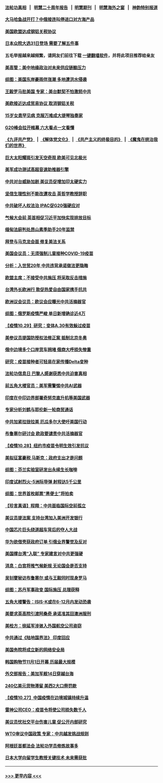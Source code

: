 #### [法轮功真相](https://github.com/gfw-breaker/truth/blob/master/README.md?t=0) &nbsp;&nbsp;|&nbsp;&nbsp; [明慧二十周年报告](https://github.com/gfw-breaker/mh-reports/blob/master/README.md?t=0) &nbsp;&nbsp;|&nbsp;&nbsp;[明慧期刊](https://github.com/gfw-breaker/mh-qikan) &nbsp;&nbsp;|&nbsp;&nbsp; [明慧海外之窗](https://github.com/gfw-breaker/mh-news/blob/master/README.md?t=0) &nbsp;&nbsp;|&nbsp;&nbsp; [神韵特别报道](https://github.com/gfw-breaker/mh-news/blob/master/shenyun.md?t=0)
#### [大马哈鱼战开打？中俄接连叫停进口对方海产品](../pages/nsc418/n13341860.md?t=10311251) 
#### [美国欧盟达成钢铝关税协议](../pages/nsc418/n13341903.md?t=10311251) 
#### [日本众院大选31日登场 需要了解五件事](../pages/nsc418/n13341699.md?t=10311251) 
#### 五毛举报越来越频繁，请网友们前往下载 [一键翻墙软件](https://github.com/gfw-breaker/ssr-accounts)，并将此项目推荐给亲友
#### [美高管：美中地缘政治对未来供应链酿压力](../pages/nsc418/n13341619.md?t=10311251) 
#### [组图：美国东岸豪雨伴涨潮 多地遭洪水侵袭](../pages/nsc418/n13340612.md?t=10311251) 
#### [王毅罗马批美国 专家：美台默契不怕激怒中共](../pages/nsc418/n13341346.md?t=10311251) 
#### [美欧接近达成贸易协议 取消钢铝关税](../pages/nsc418/n13341241.md?t=10311251) 
#### [15岁女患罕见病 克服万难成大提琴独奏家](../pages/nsc418/n13340934.md?t=10311251) 
#### [G20峰会拉开帷幕 六大看点一文看懂](../pages/nsc418/n13341124.md?t=10311251) 
#### [《九评共产党》](https://github.com/begood0513/9ping.md/blob/master/README.md) &nbsp;|&nbsp; [《解体党文化》](../../../../jtdwh.md/blob/master/README.md)  &nbsp;|&nbsp; [《共产主义的终极目的》](../../../../gczydzjmd.md/blob/master/README.md) &nbsp;|&nbsp; [《魔鬼在统治我们的世界》](../../../../mgztzwmdsj.md/blob/master/README.md) 
#### [巨大太阳耀斑引发天空奇观 欧美可见北极光](../pages/nsc418/n13340893.md?t=10311251) 
#### [美军成功测试高超音速助推器引擎](../pages/nsc418/n13340592.md?t=10311251) 
#### [中共对台威胁加剧 美议员促增加印太硬实力](../pages/nsc418/n13340448.md?t=10311251) 
#### [坚信生理性别不能改遭攻击 英哲学教授辞职](../pages/nsc418/n13340275.md?t=10311251) 
#### [中共破坏人权法治 IPAC促G20强硬应对](../pages/nsc418/n13340199.md?t=10311251) 
#### [气候大会前 英首相促习近平加快实现排放目标](../pages/nsc418/n13339899.md?t=10311251) 
#### [缅甸法庭判处昂山素季助手20年监禁](../pages/nsc418/n13339896.md?t=10311251) 
#### [拜登与马克龙会面 修复美法关系](../pages/nsc418/n13339732.md?t=10311251) 
#### [美国会议员：无须强制儿童接种COVID-19疫苗](../pages/nsc418/n13339629.md?t=10311251) 
#### [分析：入世贸20年 中共违背承诺做法更隐晦](../pages/nsc418/n13339356.md?t=10311251) 
#### [欧盟主席：不接受中共施压 将采取反击措施](../pages/nsc418/n13339175.md?t=10311251) 
#### [台湾外长欧洲行 敦促热爱自由国家携手抗共](../pages/nsc418/n13339428.md?t=10311251) 
#### [欧洲议会议员：欧议会应曝光中共活摘器官](../pages/nsc418/n13336571.md?t=10311251) 
#### [组图：俄罗斯疫情严峻 单日新增确诊近4万](../pages/nsc418/n13338499.md?t=10311251) 
#### [【疫情10.29】研究：变体A.30有效躲过疫苗](../pages/nsc418/n13338503.md?t=10311251) 
#### [美参议员提国防授权法修正案 抵制北京冬奥](../pages/nsc418/n13337778.md?t=10311251) 
#### [俄中边境多个口岸货车拥堵 俄商大呼损失惨重](../pages/nsc418/n13337322.md?t=10311251) 
#### [研究：疫苗接种者可轻易在家传播Delta变种](../pages/nsc418/n13337203.md?t=10311251) 
#### [法轮功信息日 巴黎人感谢获悉中共迫害真相](../pages/nsc418/n13336701.md?t=10311251) 
#### [前五角大楼官员：美军需警惕中共AI武器](../pages/nsc418/n13337021.md?t=10311251) 
#### [印度在中印边界部署奇努克直升机等美国武器](../pages/nsc418/n13336948.md?t=10311251) 
#### [专家分析刘鹤与耶伦新一轮商贸通话](../pages/nsc418/n13336435.md?t=10311251) 
#### [中共加紧拉拢拉美 厄瓜多尔大使吁美国行动](../pages/nsc418/n13336535.md?t=10311251) 
#### [布鲁塞尔研讨会 欧政要谴责中共活摘器官](../pages/nsc418/n13336488.md?t=10311251) 
#### [【疫情10.28】纽约市疫苗令明生效引发抗议](../pages/nsc418/n13335695.md?t=10311251) 
#### [美拟征富豪税 马斯克：政府支出才是问题](../pages/nsc418/n13336134.md?t=10311251) 
#### [组图：芬兰实验室研发出永续生长咖啡](../pages/nsc418/n13335631.md?t=10311251) 
#### [印度试射烈火-5洲际导弹 射程达5千公里](../pages/nsc418/n13335429.md?t=10311251) 
#### [组图：世界首枚邮票“黑便士”将拍卖](../pages/nsc418/n13333241.md?t=10311251) 
#### [【珍言真语】程翔：中共面临国际空前孤立](../pages/nsc418/n13334671.md?t=10311251) 
#### [美议员提法案 支持台湾加入美洲开发银行](../pages/nsc418/n13334967.md?t=10311251) 
#### [中国芯片巨头绕道超车背后的夺人大战](../pages/nsc418/n13334786.md?t=10311251) 
#### [华为欲借壳获政府订单 引俄业界警觉及反对](../pages/nsc418/n13334603.md?t=10311251) 
#### [美国撑台湾“入联” 专家建言对中共更强硬](../pages/nsc418/n13334563.md?t=10311251) 
#### [消息：白宫将推气候新规 无论国会是否支持](../pages/nsc418/n13334714.md?t=10311251) 
#### [吴钊燮秘访布鲁塞尔 或与王毅同时现身罗马](../pages/nsc418/n13334407.md?t=10311251) 
#### [组图：苏丹军事政变 国际施压 总理获释](../pages/nsc418/n13332979.md?t=10311251) 
#### [五角大楼警告：ISIS-K或在6-12月内发动恐袭](../pages/nsc418/n13334332.md?t=10311251) 
#### [美要求英高院引渡阿桑奇 承诺准其回澳洲服刑](../pages/nsc418/n13333962.md?t=10311251) 
#### [美检方：徐延军涉骇入外国航空公司盗窃](../pages/nsc418/n13334091.md?t=10311251) 
#### [中共通过《陆地国界法》 印度回应](../pages/nsc418/n13333825.md?t=10311251) 
#### [美国务院将成立新的网络安全局](../pages/nsc418/n13333772.md?t=10311251) 
#### [韩国购物节11月1日开幕 历届最大规模](../pages/nsc418/n13333071.md?t=10311251) 
#### [外交部报告：美加军舰14日穿越台海](../pages/nsc418/n13333462.md?t=10311251) 
#### [240亿美元货物滞留 美西2大口祭罚款](../pages/nsc418/n13333330.md?t=10311251) 
#### [【疫情10.27】中国疫情在边境城镇持续升温](../pages/nsc418/n13332930.md?t=10311251) 
#### [雷神公司CEO：疫苗令将使公司损失数千人](../pages/nsc418/n13332726.md?t=10311251) 
#### [美议员忧社交平台伤害儿童 促公开内部研究](../pages/nsc418/n13332479.md?t=10311251) 
#### [WTO审议中国政策 专家：中共越发挑战规则](../pages/nsc418/n13329325.md?t=10311251) 
#### [阿根廷首都法会 法轮功学员修炼故事多](../pages/nsc418/n13331031.md?t=10311251) 
#### [日本大学向留学生教授关键技术 未来需获批](../pages/nsc418/n13331589.md?t=10311251) 

----
#### [ >>> 更早内容 <<< ](../indexes/nsc418-earlier.md)
